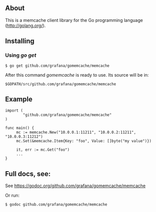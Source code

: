 ## About

This is a memcache client library for the Go programming language
(http://golang.org/).

## Installing

### Using *go get*

    $ go get github.com/grafana/gomemcache/memcache

After this command *gomemcache* is ready to use. Its source will be in:

    $GOPATH/src/github.com/grafana/gomemcache/memcache

## Example

    import (
            "github.com/grafana/gomemcache/memcache"
    )

    func main() {
         mc := memcache.New("10.0.0.1:11211", "10.0.0.2:11211", "10.0.0.3:11212")
         mc.Set(&memcache.Item{Key: "foo", Value: []byte("my value")})

         it, err := mc.Get("foo")
         ...
    }

## Full docs, see:

See https://godoc.org/github.com/grafana/gomemcache/memcache

Or run:

    $ godoc github.com/grafana/gomemcache/memcache

